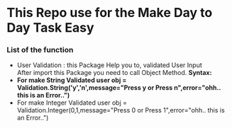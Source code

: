 <html>
<h1 style="margin: auto;">This Repo use for the Make Day to Day Task Easy</h1>

<h3>List of the function</h3>
<ul>
    <li>User Validation : this Package Help you to, validated User Input <br>
        After import this Package you need to call Object Method. 
        <b>Syntax: <li>For make String Validated user obj = Validation.String('y','n',message="Press y or Press n",error="ohh.. this is an Error..")</li></b>
        <li>For make Integer Validated user obj = Validation.Integer(0,1,message="Press 0 or Press 1",error="ohh.. this is an Error..")</li></b>
    </li>

</ul>
</html>